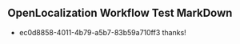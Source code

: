 ## OpenLocalization Workflow Test MarkDown
* ec0d8858-4011-4b79-a5b7-83b59a710ff3 thanks!

<!--HONumber=Aug16_HO1-->


